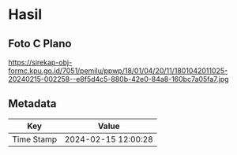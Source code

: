 # Hasil

## Foto C Plano

https://sirekap-obj-formc.kpu.go.id/7051/pemilu/ppwp/18/01/04/20/11/1801042011025-20240215-002258--e8f5d4c5-880b-42e0-84a8-160bc7a05fa7.jpg


## Metadata

| Key        | Value               |
| ---------- | ------------------- |
| Time Stamp | 2024-02-15 12:00:28 |



